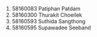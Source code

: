 1. 58160083 Patiphan Patdam
2. 58160300 Thurakit Choeilek
3. 58160593 Suthida Sangthong
4. 58160595 Supawadee Seeband